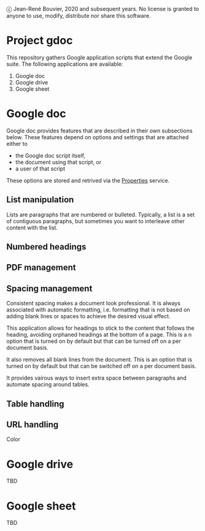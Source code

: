 ⓒ Jean-René Bouvier, 2020 and subsequent years.
No license is granted to anyone to use, modify, distribute nor share this software.

# Project gdoc
This repository gathers Google application scripts that extend the Google suite.
The following applications are available:
1. Google doc
2. Google drive
3. Google sheet

# Google doc
Google doc provides features that are described in their own subsections below.
These features depend on options and settings that are attached either to
* the Google doc script itself,
* the document using that script, or
* a user of that script

These options are stored and retrived via the [Properties](https://developers.google.com/apps-script/reference/properties/properties) service.
 
## List manipulation
Lists are paragraphs that are numbered or bulleted. Typically, a list is a set of contiguous paragraphs, but sometimes you want to interleave other content with the list.
## Numbered headings
## PDF management
## Spacing management
Consistent spacing makes a document look professional. It is always associated with automatic formatting, i.e. formatting that is not based on adding blank lines or spaces to achieve the desired visual effect.

This application allows for headings to stick to the content that follows the heading, avoiding orphaned headings at the bottom of a page. This is a n option that is turned on by default but that can be turned off on a per document basis.

It also removes all blank lines from the document. This is an option that is turned on by default but that can be switched off on a per document basis.

It provides vairous ways to insert extra space between paragraphs and automate spacing around tables.

## Table handling
## URL handling
Color
# Google drive
TBD
# Google sheet
TBD
